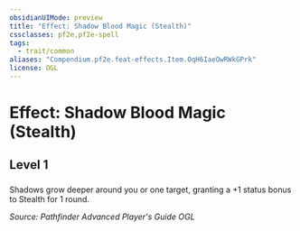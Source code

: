 ```yaml
---
obsidianUIMode: preview
title: "Effect: Shadow Blood Magic (Stealth)"
cssclasses: pf2e,pf2e-spell
tags:
  - trait/common
aliases: "Compendium.pf2e.feat-effects.Item.OqH6IaeOwRWkGPrk"
license: OGL
---
```

# Effect: Shadow Blood Magic (Stealth)
## Level 1
### 






Shadows grow deeper around you or one target, granting a +1 status bonus to Stealth for 1 round.

*Source: Pathfinder Advanced Player's Guide*
*OGL*
